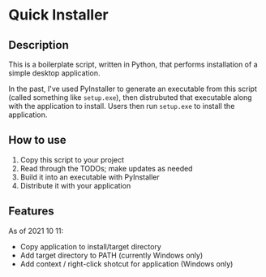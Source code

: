 # Quick Installer

## Description

This is a boilerplate script, written in Python, that performs installation of a simple desktop application.

In the past, I've used PyInstaller to generate an executable from this script (called something like `setup.exe`), then distrubuted that executable along with the application to install. Users then run `setup.exe` to install the application.

## How to use

1. Copy this script to your project
2. Read through the TODOs; make updates as needed
3. Build it into an executable with PyInstaller
4. Distribute it with your application

## Features

As of 2021 10 11:

- Copy application to install/target directory
- Add target directory to PATH (currently Windows only)
- Add context / right-click shotcut for application (Windows only)

